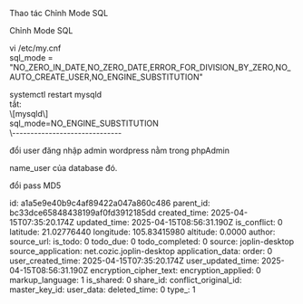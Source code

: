 Thao tác Chỉnh Mode SQL

Chỉnh Mode SQL

vi /etc/my.cnf  
sql_mode = "NO_ZERO_IN_DATE,NO_ZERO_DATE,ERROR_FOR_DIVISION_BY_ZERO,NO_AUTO_CREATE_USER,NO_ENGINE_SUBSTITUTION"

systemctl restart mysqld  
tắt:  
\\\[mysqld\\\]  
sql_mode=NO_ENGINE_SUBSTITUTION  
\\------------------------------

đổi user đăng nhập admin wordpress nằm trong phpAdmin

name_user của database đó.

đổi pass MD5

id: a1a5e9e40b9c4af89422a047a860c486
parent_id: bc33dce65848438199af0fd3912185dd
created_time: 2025-04-15T07:35:20.174Z
updated_time: 2025-04-15T08:56:31.190Z
is_conflict: 0
latitude: 21.02776440
longitude: 105.83415980
altitude: 0.0000
author: 
source_url: 
is_todo: 0
todo_due: 0
todo_completed: 0
source: joplin-desktop
source_application: net.cozic.joplin-desktop
application_data: 
order: 0
user_created_time: 2025-04-15T07:35:20.174Z
user_updated_time: 2025-04-15T08:56:31.190Z
encryption_cipher_text: 
encryption_applied: 0
markup_language: 1
is_shared: 0
share_id: 
conflict_original_id: 
master_key_id: 
user_data: 
deleted_time: 0
type_: 1